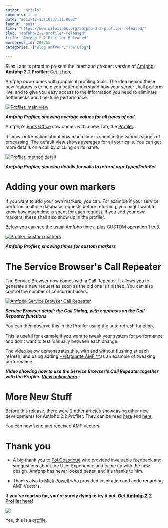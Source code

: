 ```yaml
---
author: "ariels"
comments: true
date: "2013-12-13T10:57:31.000Z"
layout: "post"
link: "https://www.silexlabs.org/amfphp-2-2-profiler-released/"
slug: "amfphp-2-2-profiler-released"
title: "Amfphp 2.2 Profiler Released"
wordpress_id: 200755
categories: ["Blog amfPHP","The Blog"]

---
```

Silex Labs is proud to present the latest and greatest version of [Amfphp](https://www.silexlabs.org/amfphp/): **Amfphp 2.2 Profiler**! [Get it here](https://www.silexlabs.org/amfphp/downloads/).

Amfphp now comes with graphical profiling tools. The idea behind these new features is to help you better understand how your server shall perform live, and to give you easy access to the information you need to eliminate bottlenecks and fine-tune performance.

[![Profiler, main view](https://www.silexlabs.org/wp-content/uploads/2013/11/Screen-Shot-2013-12-12-at-10.37.45-AM-687x511.png)](https://www.silexlabs.org/wp-content/uploads/2013/11/Screen-Shot-2013-12-12-at-10.37.45-AM.png)


_**Amfphp Profiler, showing average values for all types of call.**_


Amfphp's [Back Office](https://www.silexlabs.org/amfphp/documentation/using-the-back-office/) now comes with a new Tab, the [Profiler](https://www.silexlabs.org/amfphp/documentation/using-the-back-office/profiler/).

It shows information about how much time is spent in the various stages of processing. The default view shows averages for all your calls. You can get more details on a call by clicking on its name.

<!-- more -->

[![Profiler, method detail](https://www.silexlabs.org/wp-content/uploads/2013/11/Screen-Shot-2013-12-12-at-11.27.59-AM-687x521.png)](https://www.silexlabs.org/wp-content/uploads/2013/11/Screen-Shot-2013-12-12-at-11.27.59-AM.png)


_**Amfphp Profiler, showing details for calls to returnLargeTypedDataSet**_





# Adding your own markers


If you want to add your own markers, you can. For example if your service performs multiple database requests before returning, you might want to know how much time is spent for each request. If you add your own markers, these shall also show up in the profiler.

Below you can see the usual Amfphp times, plus CUSTOM operation 1 to 3.

[![Profiler, custom markers](https://www.silexlabs.org/wp-content/uploads/2013/11/Screen-Shot-2013-12-12-at-11.29.05-AM-687x535.png)](https://www.silexlabs.org/wp-content/uploads/2013/11/Screen-Shot-2013-12-12-at-11.29.05-AM.png)


_**Amfphp Profiler, showing times for custom markers**_





# The Service Browser's Call Repeater


The Service Browser now comes with a Call Repeater. It allows you to generate a new request as soon as the old one is finished. You can also control the number of concurrent users.

[![Amfphp Service Browser Call Repeater](https://www.silexlabs.org/wp-content/uploads/2013/12/Screen-Shot-2013-12-13-at-10.17.01-AM-687x121.png)](https://www.silexlabs.org/wp-content/uploads/2013/12/Screen-Shot-2013-12-13-at-10.17.01-AM.png)


_**Service Browser detail: the Call Dialog, with emphasis on the Call Repeater functions**_


You can then observe this in the Profiler using the auto refresh function.

This is useful for example if you want to tweak your system for performance and don’t want to test manually between each change.

The video below demonstrates this, with and without flushing at each refresh, and using adding [**Baguette AMF **](http://baguetteamf.com)as an example of tweaking performance.





_**Video showing how to use the Service Browser's Call Repeater together with the Profiler. [View online here](http://www.youtube.com/watch?v=-IFYHlPJb_k).**_





# More New Stuff


Before this release, there were 2 other articles showcasing other new developments for Amfphp 2.2 Profiler. They can be read [here](https://www.silexlabs.org/179725/the-blog/amfphp-2-2-teaser-1-putting-your-code-comments-to-good-use/) and [here](https://www.silexlabs.org/180181/the-blog/amfphp-2-2-teaser-2-value-object-love/).

You can now send and received AMF Vectors.


# Thank you






  * A big thank you to [Pol Goasdoué](https://www.silexlabs.org/members/pol) who provided invaluable feedback and suggestions about the User Experience and came up with the new design. Amfphp has never looked better, and it's thanks to him.


  * Thanks also to [Mick Powell ](http://mickpowellstips.blogspot.ch/2013/03/amfphp-with-flash-vector-class.html)who provided inspiration and code regarding AMF Vectors.


**If you've read so far, you're surely dying to try it out. [Get Amfphp 2.2 Profiler here](https://www.silexlabs.org/amfphp/downloads/)!**

![](http://farm3.staticflickr.com/2153/2066166376_4b65f208f5_z.jpg)


Yes, this is a [profile](http://www.flickr.com/photos/tinou/2066166376/sizes/m/in/photostream/).

